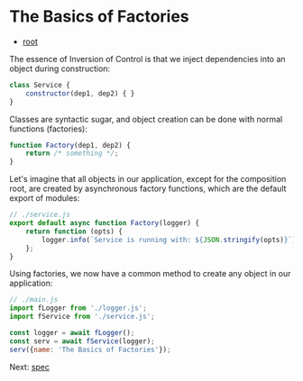 # The Basics of Factories

* [root](../root/README.md)

The essence of Inversion of Control is that we inject dependencies into an object during construction:

```javascript
class Service {
    constructor(dep1, dep2) { }
}
```

Classes are syntactic sugar, and object creation can be done with normal functions (factories):

```javascript
function Factory(dep1, dep2) {
    return /* something */;
}
```

Let's imagine that all objects in our application, except for the composition root, are created by asynchronous factory
functions, which are the default export of modules:

```javascript
// ./service.js
export default async function Factory(logger) {
    return function (opts) {
        logger.info(`Service is running with: ${JSON.stringify(opts)}`);
    };
}
```

Using factories, we now have a common method to create any object in our application:

```javascript
// ./main.js
import fLogger from './logger.js';
import fService from './service.js';

const logger = await fLogger();
const serv = await fService(logger);
serv({name: 'The Basics of Factories'});
```

Next: [spec](../spec/README.md)